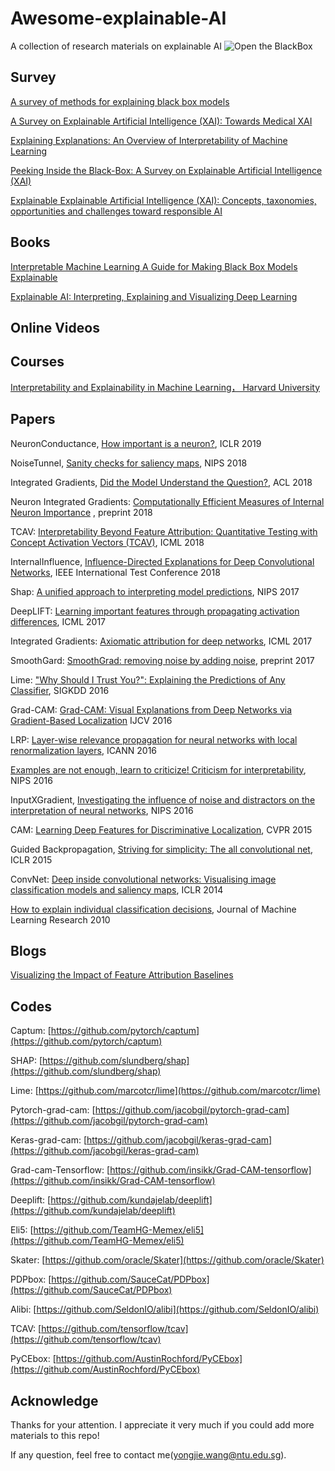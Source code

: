 # Awesome-explainable-AI
A  collection of research materials on explainable AI
![Open the BlackBox](https://github.com/iversonicter/awesome-explainable-AI/blob/master/fig/blackbox.png)

## Survey
[A survey of methods for explaining black box models](http://arxiv.org/abs/1802.01933)

[A Survey on Explainable Artificial Intelligence (XAI): Towards Medical XAI](http://arxiv.org/abs/1907.07374)

[Explaining Explanations: An Overview of Interpretability of Machine Learning](https://arxiv.org/abs/1806.00069)

[Peeking Inside the Black-Box: A Survey on Explainable Artificial Intelligence (XAI)](https://ieeexplore.ieee.org/document/8466590/)

[Explainable Explainable Artificial Intelligence (XAI): Concepts, taxonomies, opportunities and challenges toward responsible AI](http://arxiv.org/abs/1910.10045)


## Books

[Interpretable Machine Learning A Guide for Making Black Box Models Explainable](https://christophm.github.io/interpretable-ml-book/)

[Explainable AI: Interpreting, Explaining and Visualizing Deep Learning](http://link.springer.com/10.1007/978-3-030-28954-6)

## Online Videos

## Courses

[Interpretability and Explainability in Machine Learning， Harvard University](https://interpretable-ml-class.github.io/)

## Papers

NeuronConductance, [How important is a neuron?](http://arxiv.org/abs/1805.12233), ICLR 2019

NoiseTunnel, [Sanity checks for saliency maps](http://arxiv.org/abs/1810.03292), NIPS 2018

Integrated Gradients, [Did the Model Understand the Question?](http://arxiv.org/abs/1805.05492), ACL 2018

Neuron Integrated Gradients: [Computationally Efficient Measures of Internal Neuron Importance](http://arxiv.org/abs/1807.09946) , preprint 2018

TCAV: [Interpretability Beyond Feature Attribution: Quantitative Testing with Concept Activation Vectors (TCAV)](https://arxiv.org/abs/1711.11279), ICML 2018

InternalInfluence, [Influence-Directed Explanations for Deep Convolutional Networks](http://arxiv.org/abs/1802.03788), IEEE International Test Conference 2018

Shap: [A unified approach to interpreting model predictions](http://arxiv.org/abs/1705.07874), NIPS 2017

DeepLIFT: [Learning important features through propagating activation differences](http://arxiv.org/abs/1704.02685), ICML 2017


Integrated Gradients: [Axiomatic attribution for deep networks](http://arxiv.org/abs/1703.01365), ICML 2017

SmoothGard: [SmoothGrad: removing noise by adding noise](http://arxiv.org/abs/1706.03825), preprint 2017

Lime: ["Why Should I Trust You?": Explaining the Predictions of Any Classifier](http://arxiv.org/abs/1602.04938), SIGKDD 2016

Grad-CAM: [Grad-CAM: Visual Explanations from Deep Networks via Gradient-Based Localization](http://arxiv.org/abs/1610.02391) IJCV 2016

LRP: [Layer-wise relevance propagation for neural networks with local renormalization layers](http://arxiv.org/abs/1604.00825), ICANN 2016

[Examples are not enough, learn to criticize! Criticism for interpretability](https://papers.nips.cc/paper/6300-examples-are-not-enough-learn-to-criticize-criticism-for-interpretability), NIPS 2016

InputXGradient, [Investigating the influence of noise and distractors on the interpretation of neural networks](https://arxiv.org/pdf/1611.07270.pdf), NIPS 2016

CAM: [Learning Deep Features for Discriminative Localization](http://arxiv.org/abs/1512.04150), CVPR 2015

Guided Backpropagation, [Striving for simplicity: The all convolutional net](http://arxiv.org/abs/1412.6806), ICLR 2015

ConvNet: [Deep inside convolutional networks: Visualising image classification models and saliency maps](http://arxiv.org/abs/1312.6034), ICLR 2014

[How to explain individual classification decisions](http://arxiv.org/abs/0912.1128), Journal of Machine Learning Research 2010

## Blogs

[Visualizing the Impact of Feature Attribution Baselines](https://distill.pub/2020/attribution-baselines/)

## Codes

Captum: [https://github.com/pytorch/captum](https://github.com/pytorch/captum)

SHAP: [https://github.com/slundberg/shap](https://github.com/slundberg/shap)

Lime: [https://github.com/marcotcr/lime](https://github.com/marcotcr/lime)

Pytorch-grad-cam: [https://github.com/jacobgil/pytorch-grad-cam](https://github.com/jacobgil/pytorch-grad-cam)

Keras-grad-cam: [https://github.com/jacobgil/keras-grad-cam](https://github.com/jacobgil/keras-grad-cam)

Grad-cam-Tensorflow: [https://github.com/insikk/Grad-CAM-tensorflow](https://github.com/insikk/Grad-CAM-tensorflow)

Deeplift: [https://github.com/kundajelab/deeplift](https://github.com/kundajelab/deeplift)

Eli5: [https://github.com/TeamHG-Memex/eli5](https://github.com/TeamHG-Memex/eli5)

Skater: [https://github.com/oracle/Skater](https://github.com/oracle/Skater)

PDPbox: [https://github.com/SauceCat/PDPbox](https://github.com/SauceCat/PDPbox)

Alibi: [https://github.com/SeldonIO/alibi](https://github.com/SeldonIO/alibi)

TCAV: [https://github.com/tensorflow/tcav](https://github.com/tensorflow/tcav)

PyCEbox: [https://github.com/AustinRochford/PyCEbox](https://github.com/AustinRochford/PyCEbox)


## Acknowledge
Thanks for your attention.
I appreciate it very much if you could add more materials to this repo! 

If any question, feel free to contact me(yongjie.wang@ntu.edu.sg).

